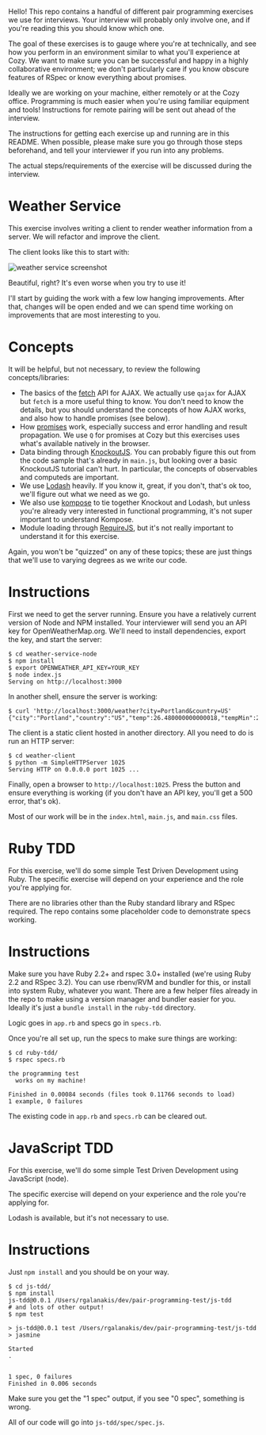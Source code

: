 Hello!
This repo contains a handful of different pair programming exercises
we use for interviews. Your interview will probably only involve one,
and if you're reading this you should know which one.

The goal of these exercises is to gauge where you're at technically,
and see how you perform in an environment similar to what you'll experience at Cozy.
We want to make sure you can be successful and happy in a highly collaborative environment;
we don't particularly care if you know obscure features of RSpec
or know everything about promises.

Ideally we are working on your machine,
either remotely or at the Cozy office.
Programming is much easier when you're using familiar equipment and tools!
Instructions for remote pairing will be sent out ahead of the interview.

The instructions for getting each exercise up and running are in this README.
When possible, please make sure you go through those steps beforehand,
and tell your interviewer if you run into any problems.

The actual steps/requirements of the exercise will be discussed during the interview.


Weather Service
===

This exercise involves writing a client to render weather information from
a server. We will refactor and improve the client.

The client looks like this to start with:

![weather service screenshot](https://www.dropbox.com/s/tioowiekqy8dq4f/Screenshot%202016-08-28%2022.15.11.png?dl=1)

Beautiful, right? It's even worse when you try to use it!

I'll start by guiding the work with a few low hanging improvements.
After that, changes will be open ended and we can spend time working
on improvements that are most interesting to you.

Concepts
=====

It will be helpful, but not necessary, to review the following concepts/libraries:

- The basics of the
  [fetch](https://davidwalsh.name/fetch) API for AJAX.
  We actually use `qajax` for AJAX but `fetch` is a more useful thing to know.
  You don't need to know the details, but you should understand the concepts
  of how AJAX works, and also how to handle promises (see below).
- How [promises](https://davidwalsh.name/promises) work,
  especially success and error handling and result propagation.
  We use `Q` for promises at Cozy but this exercises uses
  what's available natively in the browser.
- Data binding through [KnockoutJS](http://knockoutjs.com/documentation/introduction.html).
  You can probably figure this out from the code sample that's already in `main.js`,
  but looking over a basic KnockoutJS tutorial can't hurt.
  In particular, the concepts of observables and computeds are important.
- We use [Lodash](https://lodash.com/docs) heavily.
  If you know it, great, if you don't, that's ok too,
  we'll figure out what we need as we go.
- We also use [kompose](https://github.com/pietvanzoen/knockout-kompose)
  to tie together Knockout and Lodash, but unless you're already very interested
  in functional programming, it's not super important to understand Kompose.
- Module loading through [RequireJS](https://requirejs.org),
  but it's not really important to understand it for this exercise.

Again, you won't be "quizzed" on any of these topics;
these are just things that we'll use to varying degrees
as we write our code.

Instructions
=====

First we need to get the server running.
Ensure you have a relatively current version of Node and NPM installed.
Your interviewer will send you an API key for OpenWeatherMap.org.
We'll need to install dependencies, export the key, and start the server:

```
$ cd weather-service-node
$ npm install
$ export OPENWEATHER_API_KEY=YOUR_KEY
$ node index.js
Serving on http://localhost:3000
```

In another shell, ensure the server is working:

```
$ curl 'http://localhost:3000/weather?city=Portland&country=US'
{"city":"Portland","country":"US","temp":26.480000000000018,"tempMin":25,"tempMax":28.33000000000004,"weather":"Clouds","windSpeed":3.1,"windDirection":20}
```

The client is a static client hosted in another directory.
All you need to do is run an HTTP server:

```
$ cd weather-client
$ python -m SimpleHTTPServer 1025
Serving HTTP on 0.0.0.0 port 1025 ...
```

Finally, open a browser to `http://localhost:1025`.
Press the button and ensure everything is working
(if you don't have an API key, you'll get a 500 error, that's ok).

Most of our work will be in the `index.html`, `main.js`, and `main.css` files.


Ruby TDD
===

For this exercise, we'll do some simple Test Driven Development
using Ruby.
The specific exercise will depend on your experience and
the role you're applying for.

There are no libraries other than the Ruby standard library and RSpec required.
The repo contains some placeholder code to demonstrate specs working.

Instructions
=====

Make sure you have Ruby 2.2+ and rspec 3.0+ installed (we're using Ruby 2.2 and RSpec 3.2).
You can use rbenv/RVM and bundler for this, or install into system Ruby, whatever you want.
There are a few helper files already in the repo to make using a version manager and bundler easier for you.
Ideally it's just a `bundle install` in the `ruby-tdd` directory.

Logic goes in `app.rb` and specs go in `specs.rb`.

Once you're all set up, run the specs to make sure things are working:

```
$ cd ruby-tdd/
$ rspec specs.rb 

the programming test
  works on my machine!

Finished in 0.00084 seconds (files took 0.11766 seconds to load)
1 example, 0 failures
```

The existing code in `app.rb` and `specs.rb` can be cleared out.


JavaScript TDD
===

For this exercise, we'll do some simple Test Driven Development
using JavaScript (node).

The specific exercise will depend on your experience and
the role you're applying for.

Lodash is available, but it's not necessary to use.

Instructions
=====

Just `npm install` and you should be on your way.

```
$ cd js-tdd/
$ npm install
js-tdd@0.0.1 /Users/rgalanakis/dev/pair-programming-test/js-tdd
# and lots of other output!
$ npm test

> js-tdd@0.0.1 test /Users/rgalanakis/dev/pair-programming-test/js-tdd
> jasmine

Started
.


1 spec, 0 failures
Finished in 0.006 seconds
```

Make sure you get the "1 spec" output, if you see "0 spec",
something is wrong.

All of our code will go into `js-tdd/spec/spec.js`.
